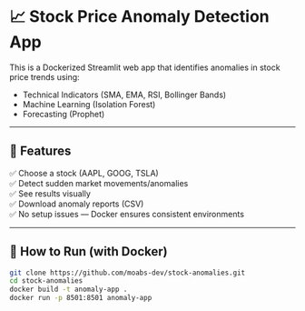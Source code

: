 # 📈 Stock Price Anomaly Detection App

This is a Dockerized Streamlit web app that identifies anomalies in stock price trends using:

- Technical Indicators (SMA, EMA, RSI, Bollinger Bands)
- Machine Learning (Isolation Forest)
- Forecasting (Prophet)

---

## 🚀 Features

✅ Choose a stock (AAPL, GOOG, TSLA)  
✅ Detect sudden market movements/anomalies  
✅ See results visually  
✅ Download anomaly reports (CSV)  
✅ No setup issues — Docker ensures consistent environments  

---

## 🧰 How to Run (with Docker)

```bash
git clone https://github.com/moabs-dev/stock-anomalies.git
cd stock-anomalies
docker build -t anomaly-app .
docker run -p 8501:8501 anomaly-app
